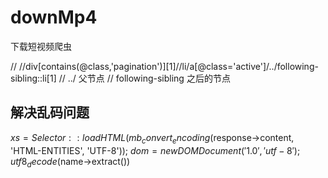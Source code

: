 # downMp4
下载短视频爬虫


// //div[contains(@class,'pagination')][1]//li/a[@class='active']/../following-sibling::li[1]
// ../ 父节点
// following-sibling 之后的节点 



## 解决乱码问题
$xs = Selector::loadHTML(mb_convert_encoding($response->content, 'HTML-ENTITIES', 'UTF-8'));
$dom = new DOMDocument('1.0','utf-8');
utf8_decode($name->extract())